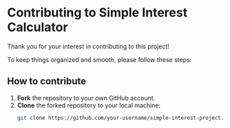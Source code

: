 # Contributing to Simple Interest Calculator

Thank you for your interest in contributing to this project!  

To keep things organized and smooth, please follow these steps:

## How to contribute

1. **Fork** the repository to your own GitHub account.  
2. **Clone** the forked repository to your local machine:
   ```bash
   git clone https://github.com/your-username/simple-interest-project.git
